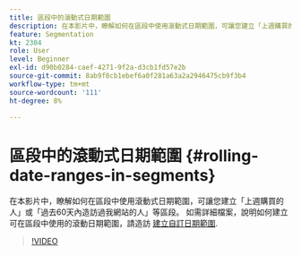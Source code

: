 ```yaml
---
title: 區段中的滾動式日期範圍
description: 在本影片中，瞭解如何在區段中使用滾動式日期範圍，可讓您建立「上週購買的人」或「過去60天內造訪過我網站的人」等區段。
feature: Segmentation
kt: 2304
role: User
level: Beginner
exl-id: d90b0284-caef-4271-9f2a-d3cb1fd57e2b
source-git-commit: 8ab9f8cb1ebef6a0f281a63a2a2946475cb9f3b4
workflow-type: tm+mt
source-wordcount: '111'
ht-degree: 8%

---
```


# 區段中的滾動式日期範圍 {#rolling-date-ranges-in-segments}

在本影片中，瞭解如何在區段中使用滾動式日期範圍，可讓您建立「上週購買的人」或「過去60天內造訪過我網站的人」等區段。 如需詳細檔案，說明如何建立可在區段中使用的滾動日期範圍，請造訪 [建立自訂日期範圍](https://experienceleague.adobe.com/docs/analytics/analyze/analysis-workspace/components/calendar-date-ranges/custom-date-ranges.html).

>[!VIDEO](https://video.tv.adobe.com/v/25403/?quality=12&learn=on)
